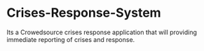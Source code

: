 # Crises-Response-System
Its a Crowedsource crises response application that will providing immediate reporting of crises and response.

